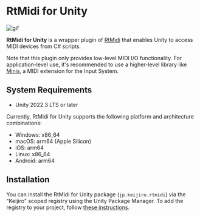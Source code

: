 # RtMidi for Unity

![gif](https://github.com/user-attachments/assets/d1387fa6-a3a2-416e-99c7-e9db17df6923)

**RtMidi for Unity** is a wrapper plugin of [RtMidi] that enables Unity to
access MIDI devices from C# scripts.

[RtMidi]: https://github.com/thestk/rtmidi

Note that this plugin only provides low-level MIDI I/O functionality. For
application-level use, it's recommended to use a higher-level library like
[Minis], a MIDI extension for the Input System.

[Minis]: https://github.com/keijiro/Minis

## System Requirements

- Unity 2022.3 LTS or later

Currently, RtMidi for Unity supports the following platform and architecture
combinations:

- Windows: x86_64
- macOS: arm64 (Apple Silicon)
- iOS: arm64
- Linux: x86_64
- Android: arm64

## Installation

You can install the RtMidi for Unity package (`jp.keijiro.rtmidi`) via the
"Keijiro" scoped registry using the Unity Package Manager. To add the registry
to your project, follow [these instructions].

[these instructions]:
  https://gist.github.com/keijiro/f8c7e8ff29bfe63d86b888901b82644c
